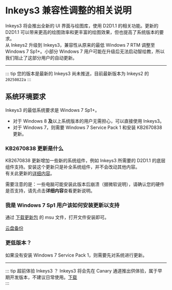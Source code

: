 # Inkeys3 兼容性调整的相关说明

Inkeys3 将会推出全新的 UI 界面与绘图库，使用 D2D1.1 的相关功能。更新的 D2D1.1 可以带来更高的绘图效率和更丰富的绘图效果，但也提高了系统版本的要求。  
从 Inkeys2 升级到 Inkeys3，兼容性从原来的最低 Windows 7 RTM 调整至 Windows 7 Sp1+。小部分 Windows 7 用户可能在升级后无法启动智绘教，所以我们阻止了这部分用户的自动更新。  

---
  
::: tip 您的版本是最新的
Inkeys3 尚未推送，目前最新版本为 Inkeys2 的 `20250822a`
:::

## 系统环境要求

Inkeys3 的最低系统要求是 Windows 7 Sp1+。  
- 对于 Windows 8 **及**以上系统版本的用户无需担心，可以直接使用 Inkeys3。  
- 对于 Windows 7，则需要 Windows 7 Service Pack 1 和安装 KB2670838 更新。

### KB2670838 更新是什么
KB2670838 更新增加一些新的系统组件，例如 Inkeys3 所需要的 D2D1.1 的底层组件支持。安装这个更新只是补全系统组件，并不会改动其他内容。  
有关此更新的[详细内容](https://support.microsoft.com/zh-cn/topic/windows-7-sp1-%E5%92%8C-windows-server-2008-r2-sp1-%E7%9A%84%E5%B9%B3%E5%8F%B0%E6%9B%B4%E6%96%B0-d97da9ca-c15c-b21f-ebb0-838f7be8d9f6)。 

需要注意的是：一些电脑可能安装此版本后崩溃（据微软说明），请确认您的硬件是否支持，请先点击**详细内容**查看更新说明。  

### 我是 Windows 7 Sp1 用户该如何安装更新以支持
通过 [下载更新包](https://www.microsoft.com/zh-cn/download/details.aspx?id=36805) 的 msu 文件，打开文件安装即可。  

[云盘备份](https://www.123912.com/s/duk9-58EAd)  


### 更低版本？
如果没有安装 Windows 7 Service Pack 1，则需要先对系统进行更新。  

---

::: tip 超前体验 Inkeys3 ？
Inkeys3 将会先在 Canary 通道推出供体验，属于早期开发版本，不建议日常使用。[下载](https://www.123912.com/s/duk9-L8EAd)  
:::